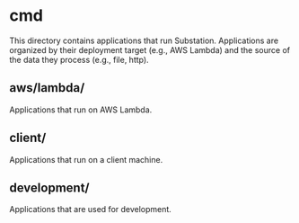 # cmd

This directory contains applications that run Substation. Applications are organized by their deployment target (e.g., AWS Lambda) and the source of the data they process (e.g., file, http).

## aws/lambda/

Applications that run on AWS Lambda.

## client/

Applications that run on a client machine.

## development/

Applications that are used for development.
